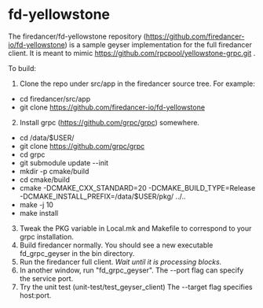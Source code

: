 # fd-yellowstone

The firedancer/fd-yellowstone repository
(https://github.com/firedancer-io/fd-yellowstone) is a sample geyser
implementation for the full firedancer client. It is meant to mimic
https://github.com/rpcpool/yellowstone-grpc.git .

To build:
1. Clone the repo under src/app in the firedancer source tree. For
example:
* cd firedancer/src/app
* git clone https://github.com/firedancer-io/fd-yellowstone
2. Install grpc (https://github.com/grpc/grpc) somewhere.
 - cd /data/$USER/
 - git clone https://github.com/grpc/grpc
 - cd grpc
 - git submodule update --init
 - mkdir -p cmake/build
 - cd cmake/build
 - cmake -DCMAKE_CXX_STANDARD=20 -DCMAKE_BUILD_TYPE=Release -DCMAKE_INSTALL_PREFIX=/data/$USER/pkg/ ../..
 - make -j 10
 - make install
3. Tweak the PKG variable in Local.mk and Makefile to correspond to
your grpc installation.
4. Build firedancer normally. You should see a new executable
fd_grpc_geyser in the bin directory.
5. Run the firedancer full client. _Wait until it is processing blocks._
6. In another window, run "fd_grpc_geyser". The --port flag can
specify the service port.
7. Try the unit test (unit-test/test_geyser_client) The --target flag
specifies host:port.
